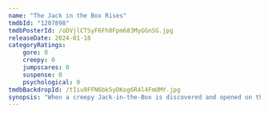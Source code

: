 ```yaml
---
name: "The Jack in the Box Rises"
tmdbId: "1207898"
tmdbPosterId: /oDVjlCTSyF6Fh8Fpm683MyGGnSG.jpg
releaseDate: 2024-01-18
categoryRatings:
    gore: 0
    creepy: 0
    jumpscares: 0
    suspense: 0
    psychological: 0
tmdbBackdropId: /tIiu9FFN6bk5yDKog6R4l4FmOMY.jpg
synopsis: "When a creepy Jack-in-the-Box is discovered and opened on the grounds of an exclusive girls' school, six brave students soon enter a fight to the finish against the unleashed demon."
---
```

